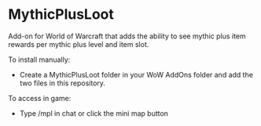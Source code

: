# MythicPlusLoot

Add-on for World of Warcraft that adds the ability to see mythic plus item rewards per mythic plus level and item slot.

To install manually:
- Create a MythicPlusLoot folder in your WoW AddOns folder and add the two files in this repository.

To access in game:
- Type /mpl in chat or click the mini map button
